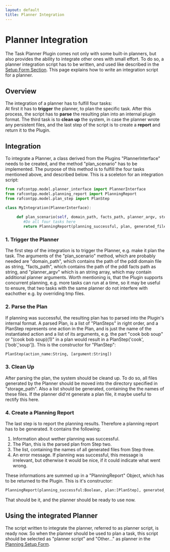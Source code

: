 ```yaml
---
layout: default
title: Planner Integration
---
```

# Planner Integration

The Task Planner Plugin comes not only with some built-in planners, but also provides the ability to integrate other ones with small effort. To do so, a planner integration script has to be written, and used like described in the [Setup Form Section](/PlanningSetupForm.md). This page explains how to write an integration script for a planner.    

## Overview

The integration of a planner has to fulfill four tasks:  
At first it has to **trigger** the planner, to plan the specific task. After this process, the script has to **parse** the resulting plan into an internal plugin format. The third task is to **clean up** the system, in case the planner wrote any persistent files, and the last step of the script is to create a **report** and return it to the Plugin. 

## Integration
To integrate a Planner, a class derived from the Plugins "PlannerInterface" needs to be created, and the method "plan_scenario" has to be implemented. The purpose of this method is to fulfill the four tasks mentioned above, and described below. This is a sceleton for an integration script: 

```Python
from rafcontpp.model.planner_interface import PlannerInterface
from rafcontpp.model.planning_report import PlanningReport
from rafcontpp.model.plan_step import PlanStep

class MyIntegration(PlannerInterface)ː
     
     def plan_scenario(self, domain_path, facts_path, planner_argv, storage_path):
        #Do all four tasks here
        return PlanningReport(planning_successful, plan, generated_files, error_message)
```
### 1. Trigger the Planner
The first step of the integration is to trigger the Planner, e.g. make it plan the task. The arguments of the "plan_scenario" method, which are probably needed are "domain_path", which contains the path of the pddl domain file as string, "facts_path", which contains the path of the pddl facts path as string, and "planner_argv" which is an string array, which may contain additional planner arguments. Worth mentioning is, that the Plugin supports concurrent planning, e.g. more tasks can run at a time, so it may be useful to ensure, that two tasks with the same planner do not interfere with eachother e.g. by overriding tmp files.   

### 2. Parse the Plan
If planning was successful, the resulting plan has to parsed into the Plugin's internal format. A parsed Plan, is a list of "PlanSteps" in right order, and a PlanStep represents one action in the Plan, and is just the name of the instantiated action and a list of its arguments, e.g. the part "cook bob soup" or "(cook bob soup)(1)" in a plan would result in a PlanStep('cook',['bob','soup']). This is the constructor for "PlanStep":

```Python
PlanStep(action_name:String, [argument:String])
```
### 3. Clean Up
After parsing the plan, the system should be cleand up. To do so, all files generated by the Planner should be moved into the directory specified in "storage_path". Also a list should be generated, containing the the names of these files. If the planner did'nt generate a plan file, it maybe useful to rectify this here. 

### 4. Create a Planning Report
The last step is to report the planning results. Therefore a planning report has to be generated. It contains the following:  
1. Information about wether planning was successful.
2. The Plan, this is the parsed plan from Step two.
3. The list, containing the names of all generated files from Step three. 
4. An error message. If planning was successful, this message is irrelevant, but otherwise it would be nice, if it could indicate what went wrong.  

These informations are summed up in a "PlanningReport" Object, which has to be returned to the Plugin. This is it's constructor:

```Python
PlanningReport(planning_successful:Boolean, plan:[PlanStep], generated_files:[String], error_message:String)
```

That should be it, and the planner should be ready to use now. 


## Using the integrated Planner
The script written to integrate the planner, referred to as planner script, is ready now.
So when the planner should be used to plan a task, this script should be selected as "planner script" and "Other..." as planner in the [Planning Setup Form](PlanningSetupForm.md).
